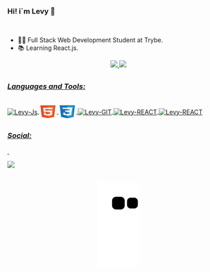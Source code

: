 ### Hi! i´m Levy 👋

  &nbsp;

- 🧑‍🏫 Full Stack Web Development Student at Trybe.
- 📚 Learning React.js. 

<div align="center">
  <a href="https://github.com/levyhb">
  <img height="180em" width="auto" src="https://github-readme-stats.vercel.app/api?username=Levyhb&show_icons=true&theme=radical&include_all_commits=true&count_private=true"/>
  <img height="180em" width="auto" src="https://github-readme-stats.vercel.app/api/top-langs/?username=Levyhb&layout=compact&langs_count=7&theme=radical"/>
</div>
  
 ##
   
  ### *Languages and Tools:* 
  
  <div style="display: inline_block"><br>
  <img align="center" alt="Levy-Js" height="30" width="40" src="https://cdn.jsdelivr.net/gh/devicons/devicon/icons/javascript/javascript-original.svg">
  <img align="center" alt="Levy-HTML" height="30" width="40" src="https://raw.githubusercontent.com/devicons/devicon/master/icons/html5/html5-original.svg">
  <img align="center" alt="Levy-CSS" height="30" width="40" src="https://raw.githubusercontent.com/devicons/devicon/master/icons/css3/css3-original.svg">  <img align="center" alt="Levy-GIT" height="50" width="60" src="https://cdn.jsdelivr.net/gh/devicons/devicon/icons/git/git-original-wordmark.svg" />
  <img align="center" alt="Levy-REACT" height="30" width="40" src="https://cdn.jsdelivr.net/gh/devicons/devicon/icons/react/react-original.svg" />
  <img align="center" alt="Levy-REACT" height="30" width="40" src="https://cdn.jsdelivr.net/gh/devicons/devicon/icons/bootstrap/bootstrap-original.svg" />
  </div>
  
  ##
  
  ### *Social:*
  &nbsp;
  
<div> 
  <a href="https://www.linkedin.com/in/levy-bezerra-holanda/" target="_blank"><img src="https://img.shields.io/badge/-LinkedIn-%230077B5?style=for-the-badge&logo=linkedin&logoColor=white" target="_blank"></a> 
</div>
  
  ##
  
  
 <div align="center">
  
  ![Snake animation](https://github.com/Levyhb/Levyhb/blob/output/github-contribution-grid-snake.svg)
  
</div>

